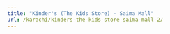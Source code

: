 ```yaml
---
title: "Kinder's (The Kids Store) - Saima Mall"
url: /karachi/kinders-the-kids-store-saima-mall-2/
---
```

